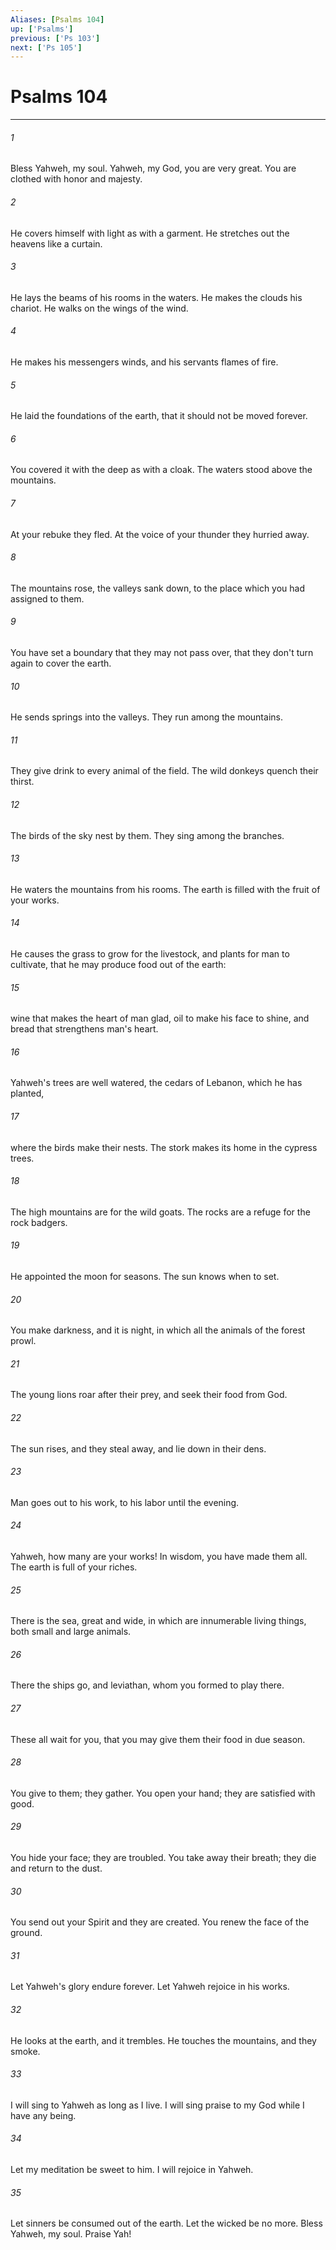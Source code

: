 ```yaml
---
Aliases: [Psalms 104]
up: ['Psalms']
previous: ['Ps 103']
next: ['Ps 105']
---
```

# Psalms 104
***





###### 1 

Bless Yahweh, my soul. Yahweh, my God, you are very great. You are clothed with honor and majesty. 



###### 2 

He covers himself with light as with a garment. He stretches out the heavens like a curtain. 



###### 3 

He lays the beams of his rooms in the waters. He makes the clouds his chariot. He walks on the wings of the wind. 



###### 4 

He makes his messengers winds, and his servants flames of fire. 



###### 5 

He laid the foundations of the earth, that it should not be moved forever. 



###### 6 

You covered it with the deep as with a cloak. The waters stood above the mountains. 



###### 7 

At your rebuke they fled. At the voice of your thunder they hurried away. 



###### 8 

The mountains rose, the valleys sank down, to the place which you had assigned to them. 



###### 9 

You have set a boundary that they may not pass over, that they don't turn again to cover the earth. 



###### 10 

He sends springs into the valleys. They run among the mountains. 



###### 11 

They give drink to every animal of the field. The wild donkeys quench their thirst. 



###### 12 

The birds of the sky nest by them. They sing among the branches. 



###### 13 

He waters the mountains from his rooms. The earth is filled with the fruit of your works. 



###### 14 

He causes the grass to grow for the livestock, and plants for man to cultivate, that he may produce food out of the earth: 



###### 15 

wine that makes the heart of man glad, oil to make his face to shine, and bread that strengthens man's heart. 



###### 16 

Yahweh's trees are well watered, the cedars of Lebanon, which he has planted, 



###### 17 

where the birds make their nests. The stork makes its home in the cypress trees. 



###### 18 

The high mountains are for the wild goats. The rocks are a refuge for the rock badgers. 



###### 19 

He appointed the moon for seasons. The sun knows when to set. 



###### 20 

You make darkness, and it is night, in which all the animals of the forest prowl. 



###### 21 

The young lions roar after their prey, and seek their food from God. 



###### 22 

The sun rises, and they steal away, and lie down in their dens. 



###### 23 

Man goes out to his work, to his labor until the evening. 



###### 24 

Yahweh, how many are your works! In wisdom, you have made them all. The earth is full of your riches. 



###### 25 

There is the sea, great and wide, in which are innumerable living things, both small and large animals. 



###### 26 

There the ships go, and leviathan, whom you formed to play there. 



###### 27 

These all wait for you, that you may give them their food in due season. 



###### 28 

You give to them; they gather. You open your hand; they are satisfied with good. 



###### 29 

You hide your face; they are troubled. You take away their breath; they die and return to the dust. 



###### 30 

You send out your Spirit and they are created. You renew the face of the ground. 



###### 31 

Let Yahweh's glory endure forever. Let Yahweh rejoice in his works. 



###### 32 

He looks at the earth, and it trembles. He touches the mountains, and they smoke. 



###### 33 

I will sing to Yahweh as long as I live. I will sing praise to my God while I have any being. 



###### 34 

Let my meditation be sweet to him. I will rejoice in Yahweh. 



###### 35 

Let sinners be consumed out of the earth. Let the wicked be no more. Bless Yahweh, my soul. Praise Yah!
